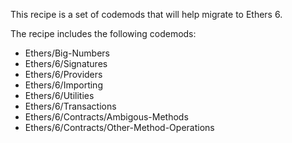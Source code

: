This recipe is a set of codemods that will help migrate to Ethers 6.  

The recipe includes the following codemods:

-   Ethers/Big-Numbers
-   Ethers/6/Signatures
-   Ethers/6/Providers
-   Ethers/6/Importing
-   Ethers/6/Utilities
-   Ethers/6/Transactions
-   Ethers/6/Contracts/Ambigous-Methods
-   Ethers/6/Contracts/Other-Method-Operations